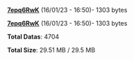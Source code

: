 [**7epq6RwK**](/data/7epq6RwK.txt) (16/01/23 - 16:50)- 1303 bytes

[**7epq6RwK**](/data/7epq6RwK.txt) (16/01/23 - 16:50)- 1303 bytes

**Total Datas**: 4704

**Total Size**: 29.51 MB / 29.5 MB